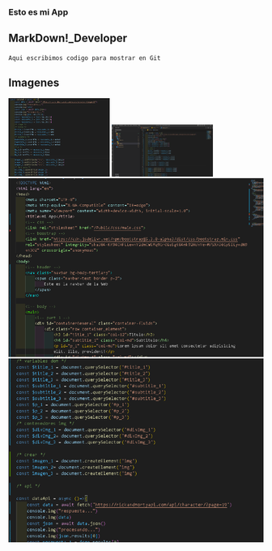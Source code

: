 ### Esto es mi App
## MarkDown!_Developer
    Aqui escribimos codigo para mostrar en Git

## Imagenes
<img src='/Asset/Screenshot_1.png' width='200px'>
<img src='/Asset/Screenshot_2.png' width='200px'>
<img src='/Asset/Screenshot_3.png'>
<img src='/Asset/Screenshot_10.png'>
